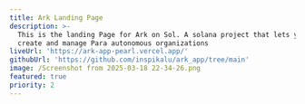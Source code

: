 ```yaml
---
title: Ark Landing Page
description: >-
  This is the landing Page for Ark on Sol. A solana project that lets you to
  create and manage Para autonomous organizations
liveUrl: 'https://ark-app-pearl.vercel.app/'
githubUrl: 'https://github.com/inspikalu/ark_app/tree/main'
image: /Screenshot from 2025-03-18 22-34-26.png
featured: true
priority: 2
---
```


